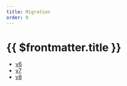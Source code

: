 ```yaml
---
title: Migration
order: 0
---
```


# {{ $frontmatter.title }}

- [v6](./v6.html)
- [v7](./v7.html)
- [v8](./v8.html)
